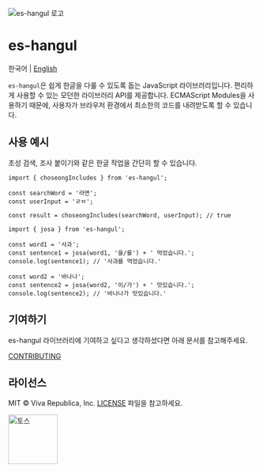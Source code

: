 ![es-hangul 로고](https://github.com/toss/es-hangul/assets/69495129/433ddc8c-b32d-4c4c-8b60-5cc9cbe315d3)

# es-hangul

한국어 | [English](https://github.com/toss/es-hangul/blob/main/README-en_us.md)

`es-hangul`은 쉽게 한글을 다룰 수 있도록 돕는 JavaScript 라이브러리입니다. 편리하게 사용할 수 있는 모던한 라이브러리 API를 제공합니다. ECMAScript Modules을 사용하기 때문에, 사용자가 브라우저 환경에서 최소한의 코드를 내려받도록 할 수 있습니다.

## 사용 예시

초성 검색, 조사 붙이기와 같은 한글 작업을 간단히 할 수 있습니다.

```tsx
import { choseongIncludes } from 'es-hangul';

const searchWord = '라면';
const userInput = 'ㄹㅁ';

const result = choseongIncludes(searchWord, userInput); // true
```

```tsx
import { josa } from 'es-hangul';

const word1 = '사과';
const sentence1 = josa(word1, '을/를') + ' 먹었습니다.';
console.log(sentence1); // '사과를 먹었습니다.'

const word2 = '바나나';
const sentence2 = josa(word2, '이/가') + ' 맛있습니다.';
console.log(sentence2); // '바나나가 맛있습니다.'
```

## 기여하기

es-hangul 라이브러리에 기여하고 싶다고 생각하셨다면 아래 문서를 참고해주세요.

[CONTRIBUTING](https://github.com/toss/es-hangul/blob/main/.github/CONTRIBUTING.md)

## 라이선스

MIT © Viva Republica, Inc. [LICENSE](https://github.com/toss/es-hangul/blob/main/LICENSE) 파일을 참고하세요.

<a title="토스" href="https://toss.im">
  <picture>
    <source media="(prefers-color-scheme: dark)" srcset="https://static.toss.im/logos/png/4x/logo-toss-reverse.png">
    <img alt="토스" src="https://static.toss.im/logos/png/4x/logo-toss.png" width="100">
  </picture>
</a>

